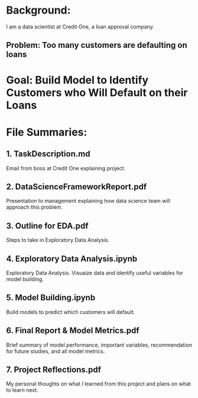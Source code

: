 # Background: 
I am a data scientist at Credit One, a loan approval company. 
## Problem: Too many customers are defaulting on loans
# Goal: Build Model to Identify Customers who Will Default on their Loans

# File Summaries:

## 1. TaskDescription.md
Email from boss at Credit One explaining project. 
## 2. DataScienceFrameworkReport.pdf
Presentation to management explaining how data science team will approach this problem. 
## 3. Outline for EDA.pdf
Steps to take in Exploratory Data Analysis. 
## 4. Exploratory Data Analysis.ipynb
Exploratory Data Analysis. Visuaize data and identify useful variables for model building. 
## 5. Model Building.ipynb
Build models to predict which customers will default. 
## 6. Final Report & Model Metrics.pdf
Brief summary of model performance, important variables, recommendation for future studies, and all model metrics.
## 7. Project Reflections.pdf
My personal thoughts on what I learned from this project and plans on what to learn next. 
